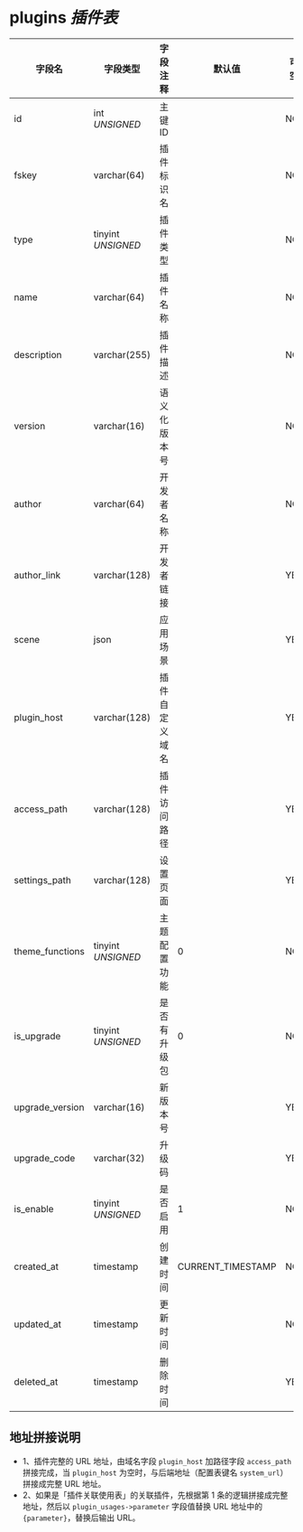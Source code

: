# plugins *插件表*

| 字段名 | 字段类型 | 字段注释 | 默认值 | 可空 | 备注 |
| --- | --- | --- | --- | --- | --- |
| id | int *UNSIGNED* | 主键 ID |  | NO | 自动递赠 |
| fskey | varchar(64) | 插件标识名 |  | NO | **唯一值**，大驼峰格式 |
| type | tinyint *UNSIGNED* | 插件类型  |  | NO | 1.扩展插件 / 2.控制面板 / 3.网站引擎 / 4.主题模板 |
| name | varchar(64) | 插件名称 |  | NO |  |
| description | varchar(255) | 插件描述  |  | NO |  |
| version | varchar(16) | 语义化版本号 |  | NO | 用于展示的版本号 |
| author | varchar(64) | 开发者名称 |  | NO |  |
| author_link | varchar(128) | 开发者链接 |  | YES |  |
| scene | json | 应用场景 |  | YES | 支持的应用场景参数<br>格式：`["apiKey","register"]` |
| plugin_host | varchar(128) | 插件自定义域名 |  | YES | http:// 或 https:// 开头，结尾不带 / |
| access_path | varchar(128) | 插件访问路径 |  | YES | 相对路径，支持变量名<br>当字段 `plugin_host` 为空时，与“后端域名”拼接成完整 URL |
| settings_path | varchar(128) | 设置页面 |  | YES | 相对路径，为空代表没有设置页面 |
| theme_functions | tinyint *UNSIGNED* | 主题配置功能 | 0 | NO | 0.无 / 1.有 |
| is_upgrade | tinyint *UNSIGNED* | 是否有升级包 | 0 | NO | 0.无 / 1.有 |
| upgrade_version | varchar(16) | 新版本号 |  | YES |  |
| upgrade_code | varchar(32) | 升级码 |  | YES | 官方应用市场升级凭证 |
| is_enable | tinyint *UNSIGNED* | 是否启用 | 1 | NO | 0.停用 / 1.启用 |
| created_at | timestamp | 创建时间 | CURRENT_TIMESTAMP | NO  |  |
| updated_at | timestamp | 更新时间 |  | NO  |  |
| deleted_at | timestamp | 删除时间 |  | YES |  |

## 地址拼接说明

- 1、插件完整的 URL 地址，由域名字段 `plugin_host` 加路径字段 `access_path` 拼接完成，当 `plugin_host` 为空时，与后端地址（配置表键名 `system_url`）拼接成完整 URL 地址。
- 2、如果是「插件关联使用表」的关联插件，先根据第 1 条的逻辑拼接成完整地址，然后以 `plugin_usages->parameter` 字段值替换 URL 地址中的 `{parameter}`，替换后输出 URL。
